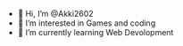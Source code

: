 - 👋 Hi, I’m @Akki2602
- 👀 I’m interested in Games and coding
- 🌱 I’m currently learning Web Devolopment

<!---
Akki2602/Akki2602 is a ✨ special ✨ repository because its `README.md` (this file) appears on your GitHub profile.
You can click the Preview link to take a look at your changes.
--->
